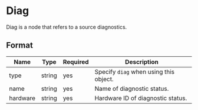 # Diag

Diag is a node that refers to a source diagnostics.

## Format

| Name     | Type   | Required | Description                            |
| -------- | ------ | -------- | -------------------------------------- |
| type     | string | yes      | Specify `diag` when using this object. |
| name     | string | yes      | Name of diagnostic status.             |
| hardware | string | yes      | Hardware ID of diagnostic status.      |
